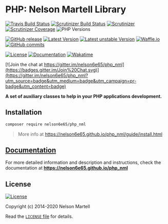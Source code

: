 # PHP: Nelson Martell Library

[![Travis Build Status](https://img.shields.io/travis/nelson6e65/php_nml/master.svg?logo=travis)](https://travis-ci.org/nelson6e65/php_nml)
[![Scrutinizer Build Status](https://img.shields.io/scrutinizer/build/g/nelson6e65/php_nml/master.svg?logo=scrutinizer)](https://scrutinizer-ci.com/g/nelson6e65/php_nml/build-status/master)
[![Scrutinizer](https://img.shields.io/scrutinizer/g/nelson6e65/php_nml/master.svg)](https://scrutinizer-ci.com/g/nelson6e65/php_nml/?branch=master)
[![Scrutinizer Coverage](https://img.shields.io/scrutinizer/coverage/g/nelson6e65/php_nml/master.svg)](https://scrutinizer-ci.com/g/nelson6e65/php_nml/?branch=master)
![PHP Versions](https://img.shields.io/travis/php-v/nelson6e65/php_nml.svg)

[![GitHub release](https://img.shields.io/github/tag/nelson6e65/php_nml.svg?logo=github)](https://github.com/nelson6e65/php_nml/tags)
[![Latest Version](https://img.shields.io/packagist/v/nelson6e65/php_nml.svg?label=stable)](https://packagist.org/packages/nelson6e65/php_nml)
[![Latest unstable Version](https://img.shields.io/packagist/vpre/nelson6e65/php_nml.svg?label=unstable)](https://packagist.org/packages/nelson6e65/php_nml#dev-master)
[![Waffle.io](https://img.shields.io/waffle/label/nelson6e65/php_nml/wip.svg?label=Work%20in%20progress)](http://waffle.io/nelson6e65/php_nml)
[![GitHub commits](https://img.shields.io/github/commits-since/nelson6e65/php_nml/v0.7.1.svg)](https://github.com/nelson6e65/php_nml/compare/v0.7.1...master)

[![License](https://img.shields.io/github/license/nelson6e65/php_nml.svg)](LICENSE)
[![Documentation](http://img.shields.io/badge/📜-Documentation-lightgrey.svg)](http://nelson6e65.github.io/php_nml)
[![Wakatime](https://wakatime.com/badge/github/nelson6e65/php_nml.svg)](https://wakatime.com/badge/github/nelson6e65/php_nml)

[![Join the chat at https://gitter.im/nelson6e65/php_nml](https://badges.gitter.im/Join%20Chat.svg)](https://gitter.im/nelson6e65/php_nml?utm_source=badge&utm_medium=badge&utm_campaign=pr-badge&utm_content=badge)

**A set of auxiliary classes to help in your PHP applications development.**

## Installation

```sh
composer require nelson6e65/php_nml
```

> More info at https://nelson6e65.github.io/php_nml/guide/install.html

## [Documentation](https://nelson6e65.github.io/php_nml)

For more detailed information and description and instructions, check the documentation at **https://nelson6e65.github.io/php_nml**

## License

[![License](https://img.shields.io/github/license/nelson6e65/php_nml.svg)](LICENSE)

Copyright (c) 2014-2020 Nelson Martell

Read the [`LICENSE` file](LICENSE) for details.
